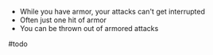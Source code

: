 - While you have armor, your attacks can't get interrupted
- Often just one hit of armor
- You can be thrown out of armored attacks

#todo 